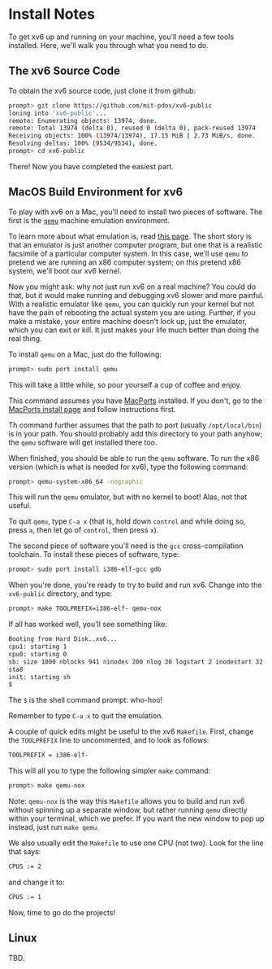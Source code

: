 
# Install Notes

To get xv6 up and running on your machine, you'll need a few tools
installed. Here, we'll walk you through what you need to do.

## The xv6 Source Code

To obtain the xv6 source code, just clone it from github:

```sh
prompt> git clone https://github.com/mit-pdos/xv6-public
loning into 'xv6-public'...
remote: Enumerating objects: 13974, done.
remote: Total 13974 (delta 0), reused 0 (delta 0), pack-reused 13974
Receiving objects: 100% (13974/13974), 17.15 MiB | 2.73 MiB/s, done.
Resolving deltas: 100% (9534/9534), done.
prompt> cd xv6-public
```

There! Now you have completed the easiest part.

## MacOS Build Environment for xv6

To play with xv6 on a Mac, you'll need to install two pieces of software. The
first is the [`qemu`](https://www.qemu.org/download/) machine emulation
environment.

To learn more about what emulation is, read [this
page](https://en.wikipedia.org/wiki/Emulator). The short story is that an
emulator is just another computer program, but one that is a realistic
facsimile of a particular computer system. In this case, we'll use `qemu` to
pretend we are running an x86 computer system; on this pretend x86 system,
we'll boot our xv6 kernel.

Now you might ask: why not just run xv6 on a real machine? You could do that,
but it would make running and debugging xv6 slower and more painful. With a
realistic emulator like `qemu`, you can quickly run your kernel but not have
the pain of rebooting the actual system you are using. Further, if you make a
mistake, your entire machine doesn't lock up, just the emulator, which you can
exit or kill. It just makes your life much better than doing the real thing.

To install `qemu` on a Mac, just do the following:

```sh
prompt> sudo port install qemu
```

This will take a little while, so pour yourself a cup of coffee and enjoy.

This command assumes you have [MacPorts](https://www.macports.org/)
installed. If you don't, go to the [MacPorts install
page](https://www.macports.org/install.php) and follow instructions first.

Th command further assumes that the path to port (usually `/opt/local/bin`) is
in your path. You should probably add this directory to your path anyhow; the
`qemu` software will get installed there too.

When finished, you should be able to run the `qemu` software. To run the x86
version (which is what is needed for xv6), type the following command:

```sh
prompt> qemu-system-x86_64 -nographic
```

This will run the `qemu` emulator, but with no kernel to boot! Alas, not that
useful.

To quit `qemu`, type `C-a x` (that is, hold down `control` and while doing so,
press `a`, then let go of `control`, then press `x`).

The second piece of software you'll need is the `gcc` cross-compilation
toolchain. To install these pieces of software, type:

```sh
prompt> sudo port install i386-elf-gcc gdb
```

When you're done, you're ready to try to build and run xv6. Change into the
`xv6-public` directory, and type:

```sh
prompt> make TOOLPREFIX=i386-elf- qemu-nox
```

If all has worked well, you'll see something like:

```sh
Booting from Hard Disk..xv6...
cpu1: starting 1
cpu0: starting 0
sb: size 1000 nblocks 941 ninodes 200 nlog 30 logstart 2 inodestart 32 bmap
sta8
init: starting sh
$
```

The `$` is the shell command prompt: who-hoo!

Remember to type `C-a x` to quit the emulation.

A couple of quick edits might be useful to the xv6 `Makefile`. First, change
the `TOOLPREFIX` line to uncommented, and to look as follows:

```sh
TOOLPREFIX = i386-elf-
```

This will all you to type the following simpler `make` command:

```sh
prompt> make qemu-nox
```

Note: `qemu-nox` is the way this `Makefile` allows you to build and run xv6
without spinning up a separate window, but rather running `qemu` directly
within your terminal, which we prefer. If you want the new window to pop up
instead, just run `make qemu`.

We also usually edit the `Makefile` to use one CPU (not two). Look for the
line that says:

```sh
CPUS := 2
```

and change it to:

```sh
CPUS := 1
```

Now, time to go do the projects!


## Linux

TBD.

